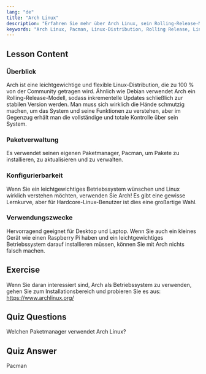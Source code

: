 ```yaml
---
lang: "de"
title: "Arch Linux"
description: "Erfahren Sie mehr über Arch Linux, sein Rolling-Release-Modell und den Paketmanager Pacman. Verstehen Sie, warum Arch sowohl für Anfänger als auch für fortgeschrittene Benutzer, die Kontrolle suchen, großartig ist."
keywords: "Arch Linux, Pacman, Linux-Distribution, Rolling Release, Linux-Tutorial, Anfängerleitfaden, leichtgewichtiges Betriebssystem"
---
```


## Lesson Content

### Überblick

Arch ist eine leichtgewichtige und flexible Linux-Distribution, die zu 100 % von der Community getragen wird. Ähnlich wie Debian verwendet Arch ein Rolling-Release-Modell, sodass inkrementelle Updates schließlich zur stabilen Version werden. Man muss sich wirklich die Hände schmutzig machen, um das System und seine Funktionen zu verstehen, aber im Gegenzug erhält man die vollständige und totale Kontrolle über sein System.

### Paketverwaltung

Es verwendet seinen eigenen Paketmanager, Pacman, um Pakete zu installieren, zu aktualisieren und zu verwalten.

### Konfigurierbarkeit

Wenn Sie ein leichtgewichtiges Betriebssystem wünschen und Linux wirklich verstehen möchten, verwenden Sie Arch! Es gibt eine gewisse Lernkurve, aber für Hardcore-Linux-Benutzer ist dies eine großartige Wahl.

### Verwendungszwecke

Hervorragend geeignet für Desktop und Laptop. Wenn Sie auch ein kleines Gerät wie einen Raspberry Pi haben und ein leichtgewichtiges Betriebssystem darauf installieren müssen, können Sie mit Arch nichts falsch machen.

## Exercise

Wenn Sie daran interessiert sind, Arch als Betriebssystem zu verwenden, gehen Sie zum Installationsbereich und probieren Sie es aus: <https://www.archlinux.org/>

## Quiz Questions

Welchen Paketmanager verwendet Arch Linux?

## Quiz Answer

Pacman
